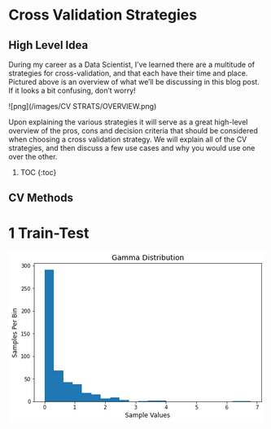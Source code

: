 # Cross Validation Strategies

## High Level Idea
During my career as a Data Scientist, I’ve learned there are a multitude of strategies for cross-validation, and that each have their time and place. Pictured above is an overview of what we’ll be discussing in this blog post. If it looks a bit confusing, don’t worry! 

![png](/images/CV STRATS/OVERVIEW.png)

Upon explaining the various strategies it will serve as a great high-level overview of the pros, cons and decision criteria that should be considered when choosing a cross validation strategy. We will explain all of the CV strategies, and then discuss a few use cases and why you would use one over the other.

1. TOC
{:toc} 

## CV Methods
# 1 Train-Test

![png](/images/Pseudo_Stratify_files/output_3_0.png)
